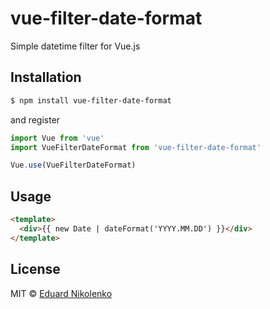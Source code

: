 # vue-filter-date-format
Simple datetime filter for Vue.js

## Installation

```bash
$ npm install vue-filter-date-format
```
and register
```js
import Vue from 'vue'
import VueFilterDateFormat from 'vue-filter-date-format'

Vue.use(VueFilterDateFormat)
```

## Usage

```html
<template>
  <div>{{ new Date | dateFormat('YYYY.MM.DD') }}</div>
</template>
```

## License

MIT © [Eduard Nikolenko](https://github.com/eduardnikolenko)

